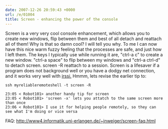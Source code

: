 ```yaml
---
date: 2007-12-26 20:59:43 +0000
url: /e/01004
title: Screen - enhancing the power of the console
---
```



Screen is a very very cool console enhancement, which allows you to create
new windows, flip between them and best of all detach and reattach all of them!
Why is that so damn cool? I will tell you why. To me I can now have this nice
warm fuzzy feeling that the processes are safe, and just how I left them.  The
keys I typically use while running it are, "ctrl-a c" to create a new window.
"ctrl-a space" to flip between my windows and "ctrl-a ctrl-d" to detach screen.
screen -R reattach to a session. Screen is a lifesaver if a program does not
background well or you have a dodgy net connection, and it works very well with <a
href="http://www.irssi.org">irssi.</a> Hmmm, lets revise the earlier tip
to:

    ssh myreliableremoteshell -t screen -R

    23:05 < Robot101> another handy tip for screen
    23:05 < Robot101> 'screen -x' lets you attatch to the same screen more than once
    23:06 < Robot101> I use it for helping people remotely, so they can see what I'm doing or vice versa

FAQ:
http://www4.informatik.uni-erlangen.de/~jnweiger/screen-faq.html
